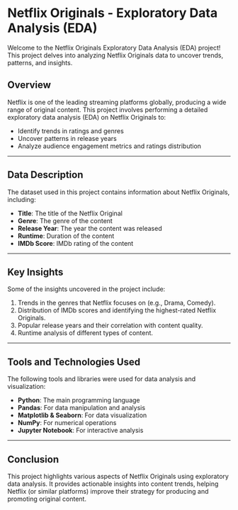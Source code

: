 # Netflix Originals - Exploratory Data Analysis (EDA)

Welcome to the Netflix Originals Exploratory Data Analysis (EDA) project! This project delves into analyzing Netflix Originals data to uncover trends, patterns, and insights. 





## Overview

Netflix is one of the leading streaming platforms globally, producing a wide range of original content. This project involves performing a detailed exploratory data analysis (EDA) on Netflix Originals to:

- Identify trends in ratings and genres
- Uncover patterns in release years
- Analyze audience engagement metrics and ratings distribution

---

## Data Description

The dataset used in this project contains information about Netflix Originals, including:
- **Title**: The title of the Netflix Original
- **Genre**: The genre of the content
- **Release Year**: The year the content was released
- **Runtime**: Duration of the content
- **IMDb Score**: IMDb rating of the content

---

## Key Insights

Some of the insights uncovered in the project include:
1. Trends in the genres that Netflix focuses on (e.g., Drama, Comedy).
2. Distribution of IMDb scores and identifying the highest-rated Netflix Originals.
3. Popular release years and their correlation with content quality.
4. Runtime analysis of different types of content.

---

## Tools and Technologies Used

The following tools and libraries were used for data analysis and visualization:
- **Python**: The main programming language
- **Pandas**: For data manipulation and analysis
- **Matplotlib & Seaborn**: For data visualization
- **NumPy**: For numerical operations
- **Jupyter Notebook**: For interactive analysis

---

## Conclusion
This project highlights various aspects of Netflix Originals using exploratory data analysis. It provides actionable insights into content trends, helping Netflix (or similar platforms) improve their strategy for producing and promoting original content.


